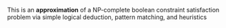 This is an **approximation** of a NP-complete boolean constraint satisfaction problem via simple logical deduction, pattern matching, and heuristics
